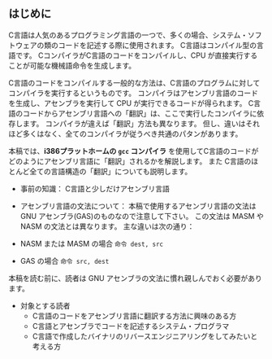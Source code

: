 ## はじめに

C言語は人気のあるプログラミング言語の一つで、多くの場合、システム・ソフトウェアの類のコードを記述する際に使用されます。
C言語はコンパイル型の言語です。
CコンパイラがC言語のコードをコンパイルし、CPU が直接実行することが可能な機械語命令を生成します。

C言語のコードをコンパイルする一般的な方法は、C言語のプログラムに対してコンパイラを実行するというものです。
コンパイラはアセンブリ言語のコードを生成し、アセンブラを実行して CPU が実行できるコードが得られます。
C言語のコードからアセンブリ言語への「翻訳」は、ここで実行したコンパイラに依存します。
コンパイラが違えば「翻訳」方法も異なります。
但し、違いはそれほど多くはなく、全てのコンパイラが従うべき共通のパタンがあります。

本稿では、**i386プラットホームの ``gcc`` コンパイラ** を使用してC言語のコードがどのようにアセンブリ言語に「翻訳」されるかを解説します。
また C言語のほとんど全ての言語構造の「翻訳」についても説明します。

* 事前の知識：
C言語と少しだけアセンブリ言語

* アセンブリ言語の文法について：
本稿で使用するアセンブリ言語の文法は GNU アセンブラ(GAS)のものなので注意して下さい。
この文法は MASM や NASM の文法とは異なります。
主な違いは次の通り：
 * NASM または MASM の場合
``命令 dest, src``
 * GAS の場合
``命令 src, dest``

本稿を読む前に、読者は GNU アセンブラの文法に慣れ親しんでおく必要があります。

* 対象とする読者
  * C言語のコードをアセンブリ言語に翻訳する方法に興味のある方
  * C言語とアセンブラでコードを記述するシステム・プログラマ
  * C言語で作成したバイナリのリバースエンジニアリングをしてみたいと考える方

